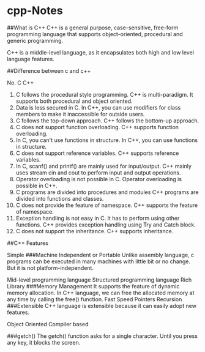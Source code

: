 # cpp-Notes
##What is C++
C++ is a general purpose, case-sensitive, free-form programming language that supports object-oriented, procedural and generic programming.

C++ is a middle-level language, as it encapsulates both high and low level language features.

##Difference between c and c++


No.	C	C++
1)	C follows the procedural style programming.	C++ is multi-paradigm. It supports both procedural and object oriented.
2)	Data is less secured in C.	In C++, you can use modifiers for class members to make it inaccessible for outside users.
3)	C follows the top-down approach.	C++ follows the bottom-up approach.
4)	C does not support function overloading.	C++ supports function overloading.
5)	In C, you can't use functions in structure.	In C++, you can use functions in structure.
6)	C does not support reference variables.	C++ supports reference variables.
7)	In C, scanf() and printf() are mainly used for input/output.	C++ mainly uses stream cin and cout to perform input and output operations.
8)	Operator overloading is not possible in C.	Operator overloading is possible in C++.
9)	C programs are divided into procedures and modules	C++ programs are divided into functions and classes.
10)	C does not provide the feature of namespace.	C++ supports the feature of namespace.
11)	Exception handling is not easy in C. It has to perform using other functions.	C++ provides exception handling using Try and Catch block.
12)	C does not support the inheritance.	C++ supports inheritance.

##C++ Features

Simple
###Machine Independent or Portable
Unlike assembly language, c programs can be executed in many machines with little bit or no change. But it is not platform-independent.

Mid-level programming language
Structured programming language
Rich Library
###Memory Management
It supports the feature of dynamic memory allocation. In C++ language, we can free the allocated memory at any time by calling the free() function.
Fast Speed
Pointers
Recursion
###Extensible
C++ language is extensible because it can easily adopt new features.

Object Oriented
Compiler based

###getch() The getch() function asks for a single character. Until you press any key, it blocks the screen.



